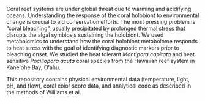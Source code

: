 Coral reef systems are under global threat due to warming and acidifying oceans. Understanding the response of the coral holobiont to environmental change is crucial to aid conservation efforts. The most pressing problem is “coral bleaching”, usually precipitated by prolonged thermal stress that disrupts the algal symbiosis sustaining the holobiont. We used metabolomics to understand how the coral holobiont metabolome responds to heat stress with the goal of identifying diagnostic markers prior to bleaching onset. We studied the heat tolerant *Montipora capitata* and heat sensitive *Pocillopora acuta* coral species from the Hawaiian reef system in Kāneʻohe Bay, Oʻahu. 

This repository contains physical environmental data (temperature, light, pH, and flow), coral color score data, and analytical code as described in the methods of Williams et al. 
